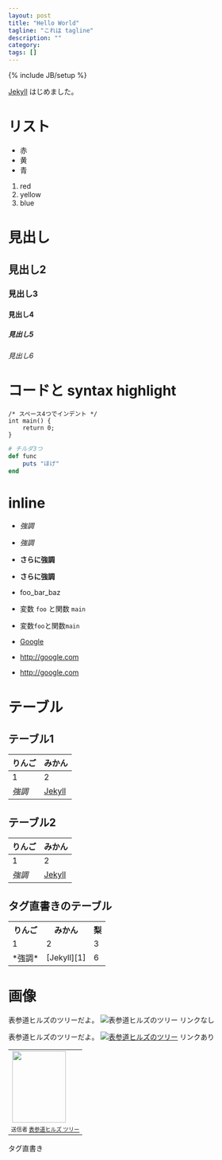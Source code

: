 ```yaml
---
layout: post
title: "Hello World"
tagline: "これは tagline"
description: ""
category: 
tags: []
---
```

{% include JB/setup %}

[Jekyll][1] はじめました。

# リスト

* 赤
* 黄
* 青

1. red
2. yellow
3. blue


# 見出し

## 見出し2

### 見出し3

#### 見出し4

##### 見出し5

###### 見出し6


# コードと syntax highlight

    /* スペース4つでインデント */
    int main() {
        return 0;
    }


~~~ruby
# チルダ3つ
def func
    puts "ほげ"
end
~~~

# inline

* _強調_
* *強調*
* __さらに強調__
* **さらに強調**

* foo_bar_baz

* 変数 `foo` と関数 `main`
* 変数`foo`と関数`main`


* [Google](http://google.com)
* <http://google.com>
* http://google.com

# テーブル

## テーブル1

りんご | みかん
------ | -------------
1      | 2
*強調* | [Jekyll][1]

## テーブル2

|りんご | みかん        |
|------ | --------------|
|1      | 2             |
|*強調* | [Jekyll][1]   |

## タグ直書きのテーブル

<table>
  <tr>
    <th>りんご</th>
    <th>みかん</th>
    <th>梨</th>
  </tr>
  <tr>
    <td>1</td>
    <td>2</td>
    <td>3</td>
  </tr>
  <tr>
    <td>*強調*</td>
    <td>[Jekyll][1]</td>
    <td>6</td>
  </tr>
</table>

# 画像

表参道ヒルズのツリーだよ。
![表参道ヒルズのツリー](https://lh3.googleusercontent.com/-hqCz6XkYPKM/TPpQKEvoJEI/AAAAAAAAAEY/n0VJcyZWtDc/s288/101204_203234.jpg)
リンクなし

表参道ヒルズのツリーだよ。
[![表参道ヒルズのツリー](https://lh3.googleusercontent.com/-hqCz6XkYPKM/TPpQKEvoJEI/AAAAAAAAAEY/n0VJcyZWtDc/s288/101204_203234.jpg)](http://www.omotesandohills.com/)
リンクあり

<table style="width:auto;"><tr><td><a href="https://picasaweb.google.com/lh/photo/vubXbaSTMKeUhjYRqLfWXNMTjNZETYmyPJy0liipFm0?feat=embedwebsite"><img src="https://lh3.googleusercontent.com/-hqCz6XkYPKM/TPpQKEvoJEI/AAAAAAAAAEY/n0VJcyZWtDc/s144/101204_203234.jpg" height="144" width="108" /></a></td></tr><tr><td style="font-family:arial,sans-serif; font-size:11px; text-align:right">送信者 <a href="https://picasaweb.google.com/fujii.hironori/TXNihG?authuser=0&feat=embedwebsite">表参道ヒルズ ツリー</a></td></tr></table>
タグ直書き

[1]: http://jekyllrb.com/

